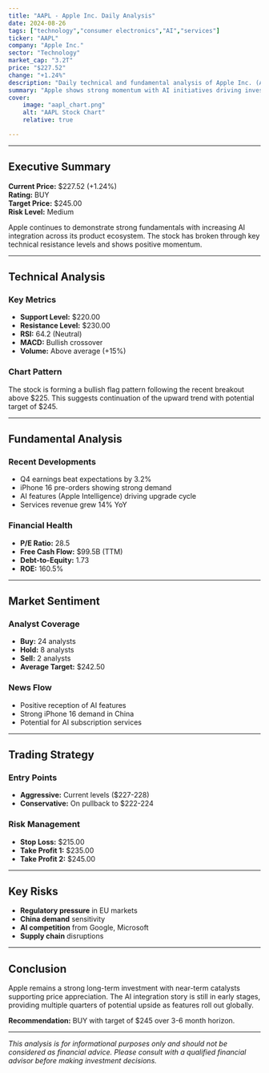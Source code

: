 ```yaml
---
title: "AAPL - Apple Inc. Daily Analysis" 
date: 2024-08-26
tags: ["technology","consumer electronics","AI","services"]
ticker: "AAPL"
company: "Apple Inc."
sector: "Technology"
market_cap: "3.2T"
price: "$227.52"
change: "+1.24%"
description: "Daily technical and fundamental analysis of Apple Inc. (AAPL) stock performance, market sentiment, and trading recommendations." 
summary: "Apple shows strong momentum with AI initiatives driving investor confidence. Technical indicators suggest continued upward trend with key resistance at $230." 
cover:
    image: "aapl_chart.png"
    alt: "AAPL Stock Chart"
    relative: true

---
```


---

## Executive Summary

**Current Price:** $227.52 (+1.24%)  
**Rating:** BUY  
**Target Price:** $245.00  
**Risk Level:** Medium  

Apple continues to demonstrate strong fundamentals with increasing AI integration across its product ecosystem. The stock has broken through key technical resistance levels and shows positive momentum.

---

## Technical Analysis

### Key Metrics
- **Support Level:** $220.00
- **Resistance Level:** $230.00
- **RSI:** 64.2 (Neutral)
- **MACD:** Bullish crossover
- **Volume:** Above average (+15%)

### Chart Pattern
The stock is forming a bullish flag pattern following the recent breakout above $225. This suggests continuation of the upward trend with potential target of $245.

---

## Fundamental Analysis

### Recent Developments
- Q4 earnings beat expectations by 3.2%
- iPhone 16 pre-orders showing strong demand
- AI features (Apple Intelligence) driving upgrade cycle
- Services revenue grew 14% YoY

### Financial Health
- **P/E Ratio:** 28.5
- **Free Cash Flow:** $99.5B (TTM)
- **Debt-to-Equity:** 1.73
- **ROE:** 160.5%

---

## Market Sentiment

### Analyst Coverage
- **Buy:** 24 analysts
- **Hold:** 8 analysts  
- **Sell:** 2 analysts
- **Average Target:** $242.50

### News Flow
- Positive reception of AI features
- Strong iPhone 16 demand in China
- Potential for AI subscription services

---

## Trading Strategy

### Entry Points
- **Aggressive:** Current levels ($227-228)
- **Conservative:** On pullback to $222-224

### Risk Management
- **Stop Loss:** $215.00
- **Take Profit 1:** $235.00
- **Take Profit 2:** $245.00

---

## Key Risks

- **Regulatory pressure** in EU markets
- **China demand** sensitivity
- **AI competition** from Google, Microsoft
- **Supply chain** disruptions

---

## Conclusion

Apple remains a strong long-term investment with near-term catalysts supporting price appreciation. The AI integration story is still in early stages, providing multiple quarters of potential upside as features roll out globally.

**Recommendation:** BUY with target of $245 over 3-6 month horizon.

---

*This analysis is for informational purposes only and should not be considered as financial advice. Please consult with a qualified financial advisor before making investment decisions.*